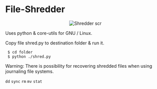 # File-Shredder

<p align="center">
  <img src="https://raw.githubusercontent.com/Damian-arm/File-Shredder/main/ShredTermux.jpg" alt="Shredder scr"/>
</p>

Uses python &amp; core-utils for GNU / Linux.

Copy file shred.py to destination folder & run it.


     $ cd folder
     $ python ./shred.py


Warning: There is possibility for recovering shredded files when using journaling file systems.

`dd` `sync` `rm` `mv` `stat`
